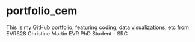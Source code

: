 # portfolio_cem
This is my GitHub portfolio, featuring coding, data visualizations, etc from EVR628
Christine Martin
EVR PhD Student - SRC
